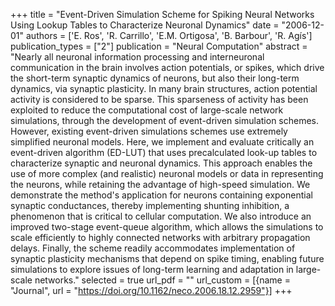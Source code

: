 +++
title = "Event-Driven Simulation Scheme for Spiking Neural Networks Using Lookup Tables to Characterize Neuronal Dynamics"
date = "2006-12-01"
authors = ['E. Ros', 'R. Carrillo', 'E.M. Ortigosa', 'B. Barbour', 'R. Agís']
publication_types = ["2"]
publication = "Neural Computation"
abstract = "Nearly all neuronal information processing and interneuronal communication in the brain involves action potentials, or spikes, which drive the short-term synaptic dynamics of neurons, but also their long-term dynamics, via synaptic plasticity. In many brain structures, action potential activity is considered to be sparse. This sparseness of activity has been exploited to reduce the computational cost of large-scale network simulations, through the development of event-driven simulation schemes. However, existing event-driven simulations schemes use extremely simplified neuronal models. Here, we implement and evaluate critically an event-driven algorithm (ED-LUT) that uses precalculated look-up tables to characterize synaptic and neuronal dynamics. This approach enables the use of more complex (and realistic) neuronal models or data in representing the neurons, while retaining the advantage of high-speed simulation. We demonstrate the method's application for neurons containing exponential synaptic conductances, thereby implementing shunting inhibition, a phenomenon that is critical to cellular computation. We also introduce an improved two-stage event-queue algorithm, which allows the simulations to scale efficiently to highly connected networks with arbitrary propagation delays. Finally, the scheme readily accommodates implementation of synaptic plasticity mechanisms that depend on spike timing, enabling future simulations to explore issues of long-term learning and adaptation in large-scale networks."
selected = true
url_pdf = ""
url_custom = [{name = "Journal", url = "https://doi.org/10.1162/neco.2006.18.12.2959"}]
+++

